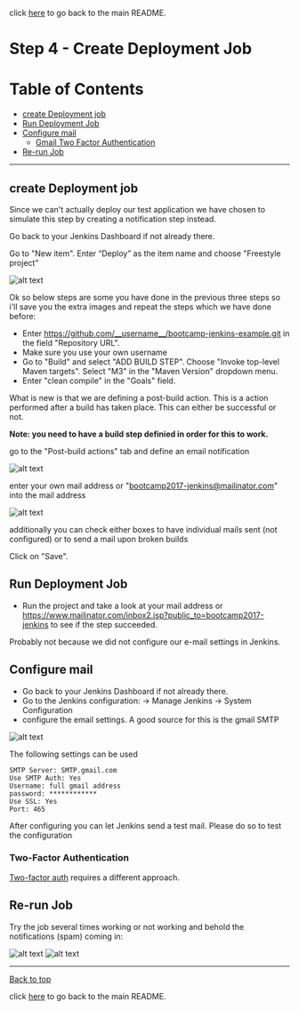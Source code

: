 click [here](../README.md) to go back to the main README. 

# Step 4 - Create Deployment Job

# Table of Contents
- [create Deployment job](#create-deployment-job)
- [Run Deployment Job](#run-deployment-job)
- [Configure mail](#configure-mail)
  - [Gmail Two Factor Authentication](#two--factor-authentication)
- [Re-run Job](#rerun-job)

***

## create Deployment job

Since we can't actually deploy our test application we have chosen to simulate this step by creating a notification step instead.

Go back to your Jenkins Dashboard if not already there.

Go to "New item". Enter “Deploy” as the item name and choose "Freestyle project"

![alt text](/docs/images/Step4/Step4-1.png "Logo Title Text 1")

Ok so below steps are some you have done in the previous three steps so i'll save you the extra images and repeat the steps which we have done before:

- Enter https://github.com/__username__/bootcamp-jenkins-example.git in the field "Repository URL".
- Make sure you use your own username
- Go to "Build" and select "ADD BUILD STEP". Choose "Invoke top-level Maven targets". Select "M3" in the "Maven Version" dropdown menu.
- Enter "clean compile" in the "Goals" field.

What is new is that we are defining a post-build action. This is a action performed after a build has taken place. This can either be successful or not. 

__Note: you need to have a build step definied in order for this to work.__

go to the "Post-build actions" tab and define an email notification

![alt text](/docs/images/Step4/Step4-2.png "Logo Title Text 1")

enter your own mail address or "bootcamp2017-jenkins@mailinator.com" into the mail address

![alt text](/docs/images/Step4/Step4-3.png "Logo Title Text 1")

additionally you can check either boxes to have individual mails sent (not configured) or to send a mail upon broken builds 

Click on "Save".

## Run Deployment Job

- Run the project and take a look at your mail address or https://www.mailinator.com/inbox2.jsp?public_to=bootcamp2017-jenkins to see if the step succeeded. 

Probably not because we did not configure our e-mail settings in Jenkins.

## Configure mail

- Go back to your Jenkins Dashboard if not already there.
- Go to the Jenkins configuration: -> Manage Jenkins ->  System Configuration
- configure the email settings. A good source for this is the gmail SMTP

![alt text](/docs/images/Step4/Step4-4.png "Logo Title Text 1")


The following settings can be used

```
SMTP Server: SMTP.gmail.com
Use SMTP Auth: Yes
Username: full gmail address
password: ************
Use SSL: Yes
Port: 465
```

After configuring you can let Jenkins send a test mail. Please do so to test the configuration

### Two-Factor Authentication

[Two-factor auth](http://stackoverflow.com/questions/26736062/sending-email-fails-when-two-factor-authentication-is-on-for-gmail) requires a different approach.

## Re-run Job

Try the job several times working or not working and behold the notifications (spam) coming in:

![alt text](/docs/images/Step4/notification-1.jpg "Logo Title Text 1")
![alt text](/docs/images/Step4/notification-2.jpg "Logo Title Text 1")

***
[Back to top](#table-of-contents)

click [here](../README.md#table-of-contents) to go back to the main README. 